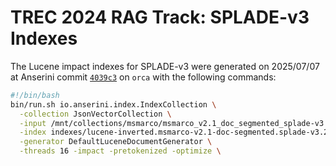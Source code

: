 # TREC 2024 RAG Track: SPLADE-v3 Indexes

The Lucene impact indexes for SPLADE-v3 were generated on 2025/07/07 at Anserini commit [`4039c3`](https://github.com/castorini/anserini/commit/4039c3054c961e80dc1562899609396142bc869b) on `orca` with the following commands:

```bash
#!/bin/bash
bin/run.sh io.anserini.index.IndexCollection \
  -collection JsonVectorCollection \
  -input /mnt/collections/msmarco/msmarco_v2.1_doc_segmented_splade-v3 \
  -index indexes/lucene-inverted.msmarco-v2.1-doc-segmented.splade-v3.20250707.4039c3 \
  -generator DefaultLuceneDocumentGenerator \
  -threads 16 -impact -pretokenized -optimize \
```

